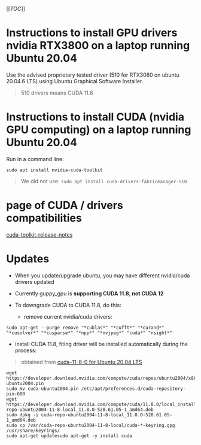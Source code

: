 
[[_TOC_]]

# Instructions to install GPU drivers nvidia RTX3800 on a laptop running Ubuntu 20.04

Use the advised proprietary tested driver (510 for RTX3080 on ubuntu 20.04.6 LTS) using Ubuntu Graphical Software Installer.
> 510 drivers means CUDA 11.6

# Instructions to install CUDA (nvidia GPU computing) on a laptop running Ubuntu 20.04

Run in a command line:
```
sudo apt install nvidia-cuda-toolkit
```

> We did not use: ```sudo apt install cuda-drivers-fabricmanager-510```

# page of CUDA / drivers compatibilities

[cuda-toolkit-release-notes](https://docs.nvidia.com/cuda/cuda-toolkit-release-notes/index.html)

# Updates

* When you update/upgrade ubuntu, you may have different nvidia/cuda drivers updated

* Currently guppy_gpu is __supporting CUDA 11.8__, __not CUDA 12__
* To downgrade CUDA to CUDA 11.8, do this:

  - remove current nvidia/cuda drivers: 
```
sudo apt-get --purge remove "*cublas*" "*cufft*" "*curand*" "*cusolver*" "*cusparse*" "*npp*" "*nvjpeg*" "cuda*" "nsight*" 
```

  - install CUDA 11.8, fiting driver will be installed automatically during the process:
  > obtained from [cuda-11-8-0 for Ubuntu 20.04 LTS](https://developer.nvidia.com/cuda-11-8-0-download-archive?target_os=Linux&target_arch=x86_64&Distribution=Ubuntu&target_version=20.04&target_type=deb_local)
```
wget https://developer.download.nvidia.com/compute/cuda/repos/ubuntu2004/x86_64/cuda-ubuntu2004.pin
sudo mv cuda-ubuntu2004.pin /etc/apt/preferences.d/cuda-repository-pin-600
wget https://developer.download.nvidia.com/compute/cuda/11.8.0/local_installers/cuda-repo-ubuntu2004-11-8-local_11.8.0-520.61.05-1_amd64.deb
sudo dpkg -i cuda-repo-ubuntu2004-11-8-local_11.8.0-520.61.05-1_amd64.deb
sudo cp /var/cuda-repo-ubuntu2004-11-8-local/cuda-*-keyring.gpg /usr/share/keyrings/
sudo apt-get updatesudo apt-get -y install cuda

```
